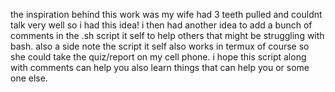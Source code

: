 the inspiration behind this work was my wife had 3 teeth pulled and couldnt talk very well so i had this idea!
i then had another idea to add a bunch of comments in the .sh script it self to help others that might be struggling with bash.
also a side note the script it self also works in termux of course so she could take the quiz/report on my cell phone.
i hope this script along with comments can help you also learn things that can help you or some one else.
